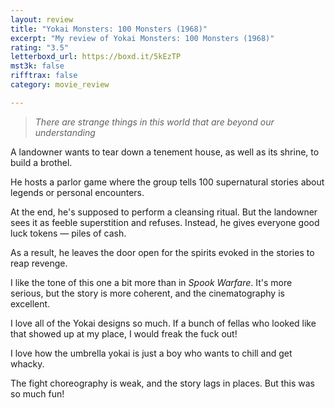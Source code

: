 ```yaml
---
layout: review
title: "Yokai Monsters: 100 Monsters (1968)"
excerpt: "My review of Yokai Monsters: 100 Monsters (1968)"
rating: "3.5"
letterboxd_url: https://boxd.it/5kEzTP
mst3k: false
rifftrax: false
category: movie_review

---
```


<blockquote><i>There are strange things in this world that are beyond our understanding </i></blockquote>
A landowner wants to tear down a tenement house, as well as its shrine, to build a brothel.

He hosts a parlor game where the group tells 100 supernatural stories about legends or personal encounters.

At the end, he's supposed to perform a cleansing ritual. But the landowner sees it as feeble superstition and refuses. Instead, he gives everyone good luck tokens — piles of cash.

As a result, he leaves the door open for the spirits evoked in the stories to reap revenge.

I like the tone of this one a bit more than in <i>Spook Warfare</i>. It's more serious, but the story is more coherent, and the cinematography is excellent.

I love all of the Yokai designs so much. If a bunch of fellas who looked like that showed up at my place, I would freak the fuck out!

I love how the umbrella yokai is just a boy who wants to chill and get whacky.

The fight choreography is weak, and the story lags in places. But this was so much fun!
